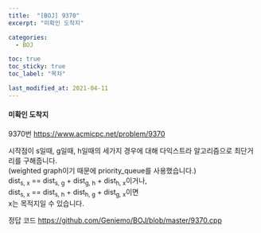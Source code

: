```yaml
---
title:  "[BOJ] 9370"
excerpt: "미확인 도착지"

categories:
  - BOJ

toc: true
toc_sticky: true
toc_label: "목차"

last_modified_at: 2021-04-11
---
```


#### 미확인 도착지

9370번 <https://www.acmicpc.net/problem/9370>

시작점이 s일때, g일때, h일때의 세가지 경우에 대해 다익스트라 알고리즘으로 최단거리를 구해줍니다.<br>
(weighted graph이기 때문에 priority_queue를 사용했습니다.)<br>
dist<sub>s, x</sub> == dist<sub>s, g</sub> + dist<sub>g, h</sub> + dist<sub>h, x</sub>이거나,<br>
dist<sub>s, x</sub> == dist<sub>s, h</sub> + dist<sub>h, g</sub> + dist<sub>g, x</sub>이면<br>
x는 목적지일 수 있습니다.

정답 코드 <https://github.com/Geniemo/BOJ/blob/master/9370.cpp>